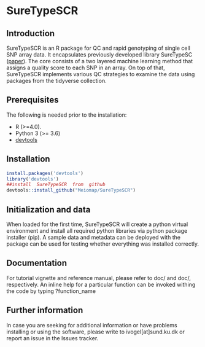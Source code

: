 # SureTypeSCR

## Introduction

SureTypeSCR is an R package for QC and rapid genotyping of single cell SNP array data. It encapsulates previously developed library SureTypeSC ([paper](https://academic.oup.com/bioinformatics/article/35/23/5055/5497252)). The core consists of a two layered machine learning method that assigns a quality score to each SNP in an array. On top of that, SureTypeSCR implements various QC strategies to examine the data using packages from the tidyverse collection.

## Prerequisites
The following is needed prior to the installation:
* R (>=4.0). 
* Python 3 (>= 3.6)
* [devtools](https://www.google.com)

## Installation

```R
install.packages('devtools')
library('devtools')
##install  SureTypeSCR  from  github
devtools::install_github("Meiomap/SureTypeSCR")
```

## Initialization and data
When loaded for the first time, SureTypeSCR will create a python virtual environment and install all required python libraries via python package installer (pip). A sample data and metadata can be deployed with the package can be used for testing whether everything was installed correctly.


## Documentation

For tutorial vignette and reference manual, please refer to doc/ and doc/, respectively. An inline help for a particular function can be invoked withing the code by typing ?function_name


## Further information

In case you are seeking for additional information or have problems installing or using the software, please write to ivogel[at]sund.ku.dk or report an issue in the Issues tracker.

